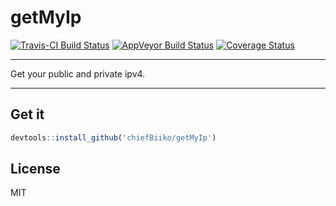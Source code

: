 # getMyIp

[![Travis-CI Build Status](https://travis-ci.org/chiefBiiko/getMyIp.svg?branch=master)](https://travis-ci.org/chiefBiiko/getMyIp) [![AppVeyor Build Status](https://ci.appveyor.com/api/projects/status/github/chiefBiiko/getMyIp?branch=master&svg=true)](https://ci.appveyor.com/project/chiefBiiko/getMyIp) [![Coverage Status](https://img.shields.io/codecov/c/github/chiefBiiko/getMyIp/master.svg)](https://codecov.io/github/chiefBiiko/getMyIp?branch=master)

***

Get your public and private ipv4.

***

## Get it

```r
devtools::install_github('chiefBiiko/getMyIp')
```

## License

MIT
